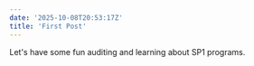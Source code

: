 ```yaml
---
date: '2025-10-08T20:53:17Z'
title: 'First Post'
---
```

Let's have some fun auditing and learning about SP1 programs.
